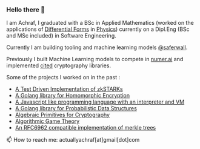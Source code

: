 ### Hello there 👋

<!--
**actuallyachraf/actuallyachraf** is a ✨ _special_ ✨ repository because its `README.md` (this file) appears on your GitHub profile.-->

I am Achraf, I graduated with a BSc in Applied Mathematics (worked on the applications of [Differential Forms](https://en.wikipedia.org/wiki/Differential_form) in [Physics](https://en.wikipedia.org/wiki/Maxwell%27s_equations)) currently on a Dipl.Eng (BSc and MSc included) in Software Engineering.

Currently I am building tooling and machine learning models [@saferwall](https://saferwall.com).

Previously I built Machine Learning models to compete in [numer.ai](https://numer.ai/) and implemented [cited](https://sancy.iut-clermont.uca.fr/~lafourcade/PAPERS/PDF/technical-report-CGLY.pdf) cryptography libraries.

Some of the projects I worked on in the past :

- [A Test Driven Implementation of zkSTARKs](https://github.com/actuallyachraf/zkstarks)
- [A Golang library for Homomorphic Encryption](https://github.com/actuallyachraf/gomorph)
- [A Javascript like programming language with an interpreter and VM](https://github.com/actuallyachraf/monkey-giggle)
- [A Golang library for Probabilistic Data Structures](https://github.com/actuallyachraf/sketch)
- [Algebraic Primitives for Cryptography](https://github.com/actuallyachraf/algebra)
- [Algorithmic Game Theory](https://github.com/actuallyachraf/ag)
- [An RFC6962 compatible implementation of merkle trees](https://github.com/actuallyachraf/go-merkle)

📫 How to reach me: actuallyachraf[at]gmail[dot]com
